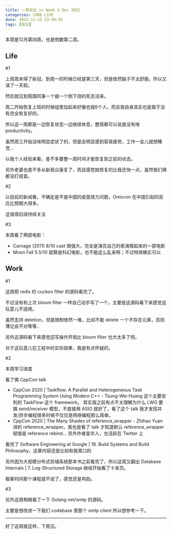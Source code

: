```yaml
---
title: 一周杂记 in Week 4 Dec 2022
categories: CODE-LIFE
date: 2022-12-25 23:59:34
tags: [杂记]
---
```


本周是12月第四周，也是倒数第二周。

## Life

\#1

上周周末得了新冠，到周一的时候已经是第三天，但是依然脑子不太舒服，所以又请了一天假。

然后就见到周围同事一个接一个倒下烧的死去活来。

周二开始恢复上班的时候组里加起来好像也就6个人，而且我自身其实也是属于没有完全恢复好的。

所以这一周都是一边恢复状态一边继续休息，整周都可以说是没有啥 productivity。

虽然周三开始没啥明显症状了的，但是会明显感到容易疲劳，工作一会儿就想睡觉...

以我个人经验来看，差不多要整一周时间才能恢复到之前的状态。

另外老婆也差不多从新观众康复了，而且感觉她恢复的比我还快一点，虽然我们俩都没打疫苗。

\#2

以目前的新闻看，不确定是不是中国的疫苗效力问题，Omicron 在中国引起的反应比预期大得多。

这值得后续持续关注

\#3

本周看了两部电影：

- Carnage (2011) 8/10
  cast 很强大，完全是演员自己的表演撑起来的一部电影
- Moon Fall 5.5/10
  就算是科幻电影，也不能这么乱来啊；不过特效确实可以

## Work

\#1

这周把 redis 的 cuckoo filter 的源码看完了。

不过没有和上次 bloom filter 一样自己动手写了一个，主要是这源码看下来感觉这玩意儿不适用。

虽然支持 deletion，但是限制依然一堆，比如不能 delete 一个不存在元素，否则薄记会不对等等..

另外这源码看下来感觉这写操作开销比 bloom filter 也大太多了吧。

对于这玩意儿在工程中的实际效果，我是有点怀疑的。

\#2

本周学习进度

看了俩 CppCon talk

- CppCon 2020 | Taskflow: A Parallel and Heterogeneous Task Programming System Using Modern C++ - Tsung-Wei Huang
  这个主要安利的 TaskFlow 这个 framework。
  其实我之前有点不太理解为什么 LWG 要搞 send/receiver 模型，不直接用 ASIO 就好了，看了这个 talk 我才发现并发/异步编程很多时候不仅仅是网络编程那么简单。
- CppCon 2020 | The Many Shades of reference_wrapper - Zhihao Yuan
  讲的 reference_wrapper。我也是看了 talk 才知道默认 reference_wrapper 赋值是 reference rebind...
  另外作者是华人，也活跃在 Twitter 上

看完了 Software Engineering at Google | 18. Build Systems and Build Philosophy。这章内容还是比较和我胃口的

另外因为大规模分布式存储系统那本书之前看完了，所以这周又翻出 Database Internals | 7. Log-Structured Storage 继续开始看了十来页。

极客时间那个课程就不说了，感觉还是鸡肋。

\#3

另外这周稍微看了一下 Golang net/smtp 的源码。

主要是想改进一下我们 codebase 里那个 smtp client 所以想参考一下。

---

好了这周就这样，下周见。
